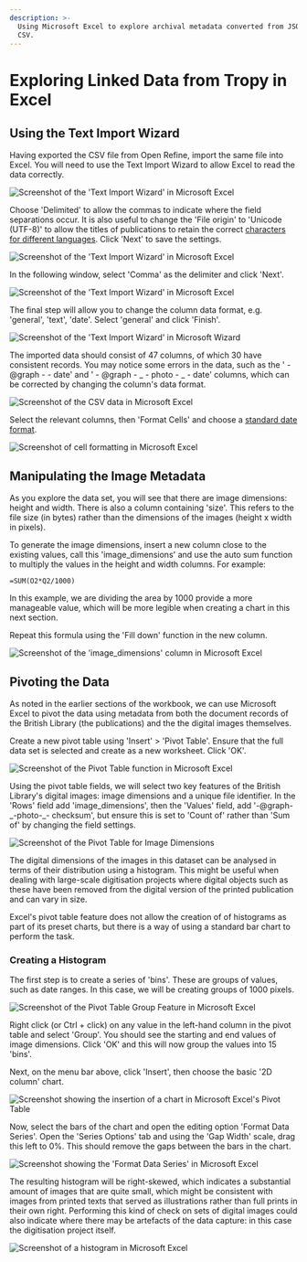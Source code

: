 ```yaml
---
description: >-
  Using Microsoft Excel to explore archival metadata converted from JSON-LD to
  CSV.
---
```


# Exploring Linked Data from Tropy in Excel

## Using the Text Import Wizard

Having exported the CSV file from Open Refine, import the same file into Excel. You will need to use the Text Import Wizard to allow Excel to read the data correctly.

![Screenshot of the &apos;Text Import Wizard&apos; in Microsoft Excel](.gitbook/assets/screenshot-2020-04-30-at-15.04.19.png)

Choose 'Delimited' to allow the commas to indicate where the field separations occur. It is also useful to change the 'File origin' to 'Unicode \(UTF-8\)' to allow the titles of publications to retain the correct [characters for different languages](open-refine.md#3-1-a-note-on-character-encoding). Click 'Next' to save the settings.

![Screenshot of the &apos;Text Import Wizard&apos; in Microsoft Excel](.gitbook/assets/screenshot-2020-04-30-at-15.09.57.png)

In the following window, select 'Comma' as the delimiter and click 'Next'.

![Screenshot of the &apos;Text Import Wizard&apos; in Microsoft Excel](.gitbook/assets/screenshot-2020-04-30-at-15.13.43.png)

The final step will allow you to change the column data format, e.g. 'general', 'text', 'date'. Select 'general' and click 'Finish'.

![Screenshot of the &apos;Text Import Wizard&apos; in Microsoft Wizard](.gitbook/assets/screenshot-2020-04-30-at-15.15.59.png)

The imported data should consist of 47 columns, of which 30 have consistent records. You may notice some errors in the data, such as the ' _-_ @graph _-_  - date' and ' - @graph - \_ - photo - \_ - date' columns, which can be corrected by changing the column's data format.

![Screenshot of the CSV data in Microsoft Excel](.gitbook/assets/screenshot-2020-04-30-at-15.19.17.png)

Select the relevant columns, then 'Format Cells' and choose a [standard date format](open-refine.md#9-standardizing-dates). 

![Screenshot of cell formatting in Microsoft Excel](.gitbook/assets/screenshot-2020-04-30-at-15.26.25.png)

## Manipulating the Image Metadata

As you explore the data set, you will see that there are image dimensions: height and width. There is also a column containing 'size'. This refers to the file size \(in bytes\) rather than the dimensions of the images \(height x width in pixels\).

To generate the image dimensions, insert a new column close to the existing values, call this 'image\_dimensions' and use the auto sum function to multiply the values in the height and width columns. For example:

```text
=SUM(O2*Q2/1000)
```

In this example, we are dividing the area by 1000 provide a more manageable value, which will be more legible when creating a chart in this next section.

Repeat this formula using the 'Fill down' function in the new column.

![Screenshot of the &apos;image\_dimensions&apos; column in Microsoft Excel](.gitbook/assets/screenshot-2020-04-30-at-16.24.48.png)

## Pivoting the Data

As noted in the earlier sections of the workbook, we can use Microsoft Excel to pivot the data using metadata from both the document records of the British Library \(the publications\) and the the digital images themselves.

Create a new pivot table using 'Insert' &gt; 'Pivot Table'. Ensure that the full data set is selected and create as a new worksheet. Click 'OK'.

![Screenshot of the Pivot Table function in Microsoft Excel](.gitbook/assets/screenshot-2020-04-30-at-15.40.57.png)

Using the pivot table fields, we will select two key features of the British Library's digital images: image dimensions and a unique file identifier. In the 'Rows' field add 'image\_dimensions', then the 'Values' field, add '-@graph-\_-photo-\_- checksum', but ensure this is set to 'Count of' rather than 'Sum of' by changing the field settings.

![Screenshot of the Pivot Table for Image Dimensions](.gitbook/assets/screenshot-2020-05-11-at-16.16.44.png)

The digital dimensions of the images in this dataset can be analysed in terms of their distribution using a histogram. This might be useful when dealing with large-scale digitisation projects where digital objects such as these have been removed from the digital version of the printed publication and can vary in size.

Excel's pivot table feature does not allow the creation of of histograms as part of its preset charts, but there is a way of using a standard bar chart to perform the task.

### Creating a Histogram

The first step is to create a series of 'bins'. These are groups of values, such as date ranges. In this case, we will be creating groups of 1000 pixels.

![Screenshot of the Pivot Table Group Feature in Microsoft Excel](.gitbook/assets/screenshot-2020-05-11-at-16.34.24.png)

Right click \(or Ctrl + click\) on any value in the left-hand column in the pivot table and select 'Group'. You should see the starting and end values of image dimensions. Click 'OK' and this will now group the values into 15 'bins'.

Next, on the menu bar above, click 'Insert', then choose the basic '2D column' chart.

![Screenshot showing the insertion of a chart in Microsoft Excel&apos;s Pivot Table](.gitbook/assets/screenshot-2020-05-11-at-16.39.38.png)

Now, select the bars of the chart and open the editing option 'Format Data Series'. Open the 'Series Options' tab and using the 'Gap Width' scale, drag this left to 0%. This should remove the gaps between the bars in the chart.

![Screenshot showing the &apos;Format Data Series&apos; in Microsoft Excel](.gitbook/assets/screenshot-2020-05-11-at-16.42.41.png)

The resulting histogram will be right-skewed, which indicates a substantial amount of images that are quite small, which might be consistent with images from printed texts that served as illustrations rather than full prints in their own right. Performing this kind of check on sets of digital images could also indicate where there may be artefacts of the data capture: in this case the digitisation project itself.

![Screenshot of a histogram in Microsoft Excel](.gitbook/assets/screenshot-2020-05-11-at-16.44.54.png)









